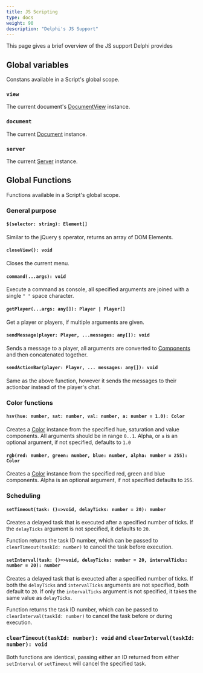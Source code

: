 ```yaml
---
title: JS Scripting
type: docs
weight: 90
description: "Delphi's JS Support"
---
```


This page gives a brief overview of the JS support Delphi provides

## Global variables
Constans available in a Script's global scope.

### `view`
The current document's [DocumentView](/menus/javadoc/0.4.3/com/juliewoolie/delphi/DocumentView.html) instance.

### `document`
The current [Document](/menus/javadoc/0.4.3/com/juliewoolie/dom/Document.html) instance.

### `server`
The current [Server](https://jd.papermc.io/paper/1.21.8/org/bukkit/Server.html) instance.

## Global Functions
Functions available in a Script's global scope.

### General purpose

#### `$(selector: string): Element[]`
Similar to the jQuery `$` operator, returns an array of DOM Elements.

#### `closeView(): void`
Closes the current menu.

#### `command(...args): void`
Execute a command as console, all specified arguments are joined with a single `" "` space character.

#### `getPlayer(...args: any[]): Player | Player[]`
Get a player or players, if multiple arguments are given.

#### `sendMessage(player: Player, ...messages: any[]): void`
Sends a message to a player, all arguments are converted to [Components]() 
and then concatenated together.

#### `sendActionBar(player: Player, ... messages: any[]): void`
Same as the above function, however it sends the messages to their 
actionbar instead of the player's chat.

### Color functions

#### `hsv(hue: number, sat: number, val: number, a: number = 1.0): Color`
Creates a [Color](/menus/javadoc/0.4.3/com/juliewoolie/dom/style/Color.html) instance 
from the specified hue, saturation and value components. All arguments should be in 
range `0..1`. Alpha, or `a` is an optional argument, if not specified, defaults to `1.0`

#### `rgb(red: number, green: number, blue: number, alpha: number = 255): Color`
Creates a [Color](/menus/javadoc/0.4.3/com/juliewoolie/dom/style/Color.html) instance 
from the specified red, green and blue components. Alpha is an optional argument, 
if not specified defaults to `255`.

### Scheduling

#### `setTimeout(task: ()=>void, delayTicks: number = 20): number`
Creates a delayed task that is executed after a specified number of ticks. If the `delayTicks` 
argument is not specified, it defaults to `20`.
  
Function returns the task ID number, which can be passed to `clearTimeout(taskId: number)` to 
cancel the task before execution.

#### `setInterval(task: ()=>void, delayTicks: number = 20, intervalTicks: number = 20): number`
Creates a delayed task that is exeucted after a specified number of ticks.
If both the `delayTicks` and `intervalTicks` arguments are not specified, both default to `20`.
If only the `intervalTicks` argument is not specified, it takes the same value as `delayTicks`.
  
Function returns the task ID number, which can be passed to `clearInterval(taskId: number)` to 
cancel the task before or during execution.

### `clearTimeout(taskId: number): void` and `clearInterval(taskId: number): void`
Both functions are identical, passing either an ID returned from either `setInterval` or 
`setTimeout` will cancel the specified task.